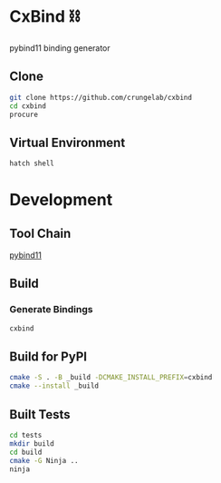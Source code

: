 # CxBind :chains:

pybind11 binding generator


## Clone
```bash
git clone https://github.com/crungelab/cxbind
cd cxbind
procure
```

## Virtual Environment
```bash
hatch shell
```

# Development

## Tool Chain

[pybind11](https://github.com/pybind/pybind11)

## Build

### Generate Bindings
```bash
cxbind
```

## Build for PyPI
```bash
cmake -S . -B _build -DCMAKE_INSTALL_PREFIX=cxbind
cmake --install _build
```

## Built Tests
```bash
cd tests
mkdir build
cd build
cmake -G Ninja ..
ninja
```